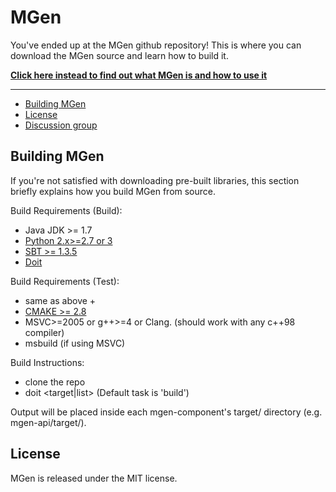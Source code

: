 # MGen

You've ended up at the MGen github repository!
This is where you can download the MGen source and learn how to build it. 

**[Click here instead to find out what MGen is and how to use it](http://culvertsoft.github.io/mgen/)**

---

* [Building MGen](#building-mgen)
* [License](#license)
* [Discussion group](https://groups.google.com/forum/?hl=en#!forum/mgen-mailing-list)


## Building MGen

If you're not satisfied with downloading pre-built libraries, this section briefly explains how you build MGen from source.

Build Requirements (Build):
  * Java JDK >= 1.7
  * [Python 2.x>=2.7 or 3](https://www.python.org/)
  * [SBT >= 1.3.5](http://www.scala-sbt.org/download.html)
  * [Doit](http://pydoit.org/)

Build Requirements (Test):
  * same as above +
  * [CMAKE >= 2.8](http://www.cmake.org/)
  * MSVC>=2005 or g++>=4 or Clang. (should work with any c++98 compiler)
  * msbuild (if using MSVC)

Build Instructions:
  * clone the repo
  * doit <target|list> (Default task is 'build')

Output will be placed inside each mgen-component's target/ directory (e.g. mgen-api/target/).


## License

MGen is released under the MIT license.
